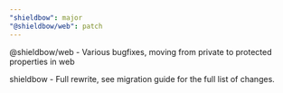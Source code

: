 ```yaml
---
"shieldbow": major
"@shieldbow/web": patch
---
```


@shieldbow/web - Various bugfixes, moving from private to protected properties in web

shieldbow - Full rewrite, see migration guide for the full list of changes.
